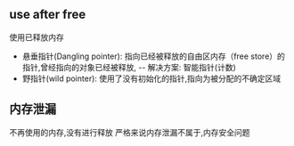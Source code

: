 

## use after free
使用已释放内存
* 悬垂指针(Dangling pointer): 指向已经被释放的自由区内存（free store）的指针,曾经指向的对象已经被释放, -- 解决方案: 智能指针(计数)
* 野指针(wild pointer): 使用了没有初始化的指针,指向为被分配的不确定区域

## 内存泄漏
不再使用的内存,没有进行释放
严格来说内存泄漏不属于,内存安全问题


